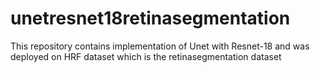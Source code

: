 # unetresnet18retinasegmentation
This repository contains implementation of Unet with Resnet-18 and was deployed on HRF dataset which is the retinasegmentation dataset
